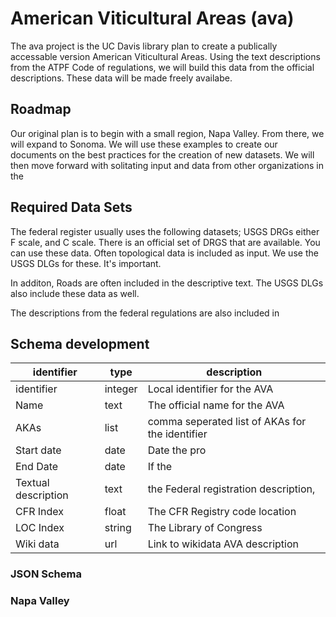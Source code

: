 # American Viticultural Areas (ava)

The ava project is the UC Davis library plan to create a publically accessable version American Viticultural Areas.  Using the text descriptions from the ATPF Code of regulations, we will build this data from the official descriptions.  These data will be made freely availabe.

## Roadmap

Our original plan is to begin with a small region, Napa Valley. From there, we will expand to Sonoma.  We will use these examples to create our documents on the best practices for the creation of new datasets.  We will then move forward with solitating input and data from other organizations in the 

## Required Data Sets

The federal register usually uses the following datasets; USGS DRGs either F scale, and C scale.  There is an official set of DRGS that are available.  You can use these data. Often topological data is included as input.  We use the USGS DLGs for these.  It's important.  

In additon, Roads are often included in the descriptive text. The USGS DLGs also include these data as well. 

The descriptions from the federal regulations are also included in

## Schema development

identifier | type | description
---| --- | ---
identifier | integer | Local identifier for the AVA
Name | text | The official name for the AVA
AKAs | list | comma seperated list of AKAs for the identifier
Start date | date | Date the pro
End Date | date | If the 
Textual description | text | the Federal registration description,
CFR Index | float | The CFR Registry code location
LOC Index | string | The Library of Congress 
Wiki data | url | Link to wikidata AVA description 

### JSON Schema


### Napa Valley
``` json
```




